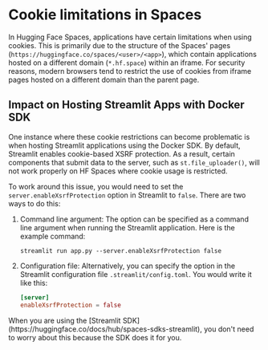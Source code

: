 # Cookie limitations in Spaces

In Hugging Face Spaces, applications have certain limitations when using cookies. This is primarily due to the structure of the Spaces' pages (`https://huggingface.co/spaces/<user>/<app>`), which contain applications hosted on a different domain (`*.hf.space`) within an iframe. For security reasons, modern browsers tend to restrict the use of cookies from iframe pages hosted on a different domain than the parent page.

## Impact on Hosting Streamlit Apps with Docker SDK

One instance where these cookie restrictions can become problematic is when hosting Streamlit applications using the Docker SDK. By default, Streamlit enables cookie-based XSRF protection. As a result, certain components that submit data to the server, such as `st.file_uploader()`, will not work properly on HF Spaces where cookie usage is restricted.

To work around this issue, you would need to set the `server.enableXsrfProtection` option in Streamlit to `false`. There are two ways to do this:

1. Command line argument: The option can be specified as a command line argument when running the Streamlit application. Here is the example command:
   ```shell
   streamlit run app.py --server.enableXsrfProtection false
   ```

2. Configuration file: Alternatively, you can specify the option in the Streamlit configuration file `.streamlit/config.toml`. You would write it like this:
   ```toml
   [server]
   enableXsrfProtection = false
   ```

<Tip>
When you are using the [Streamlit SDK](https://huggingface.co/docs/hub/spaces-sdks-streamlit), you don't need to worry about this because the SDK does it for you.
</Tip>
